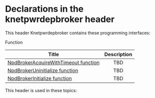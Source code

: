 # Declarations in the knetpwrdepbroker header
This header Knetpwrdepbroker contains these programming interfaces:

Function

| Title        | Description    |
| ------------- |:-------------:|
| [NpdBrokerAcquireWithTimeout function](nf-knetpwrdepbroker-npdbrokeracquirewithtimeout.md) | TBD |
| [NpdBrokerUninitialize function](nf-knetpwrdepbroker-npdbrokeruninitialize.md) | TBD |
| [NpdBrokerInitialize function](nf-knetpwrdepbroker-npdbrokerinitialize.md) | TBD |

This header is used in these topics:

